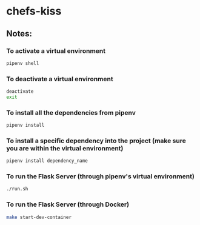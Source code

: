 # chefs-kiss

## Notes:

### To activate a virtual environment

```bash
pipenv shell
```

### To deactivate a virtual environment

```bash
deactivate
exit
```

### To install all the dependencies from pipenv

```bash
pipenv install
```

### To install a specific dependency into the project (make sure you are within the virtual environment)

```bash
pipenv install dependency_name
```

### To run the Flask Server (through pipenv's virtual environment)

```bash
./run.sh
```

### To run the Flask Server (through Docker)

```bash
make start-dev-container
```